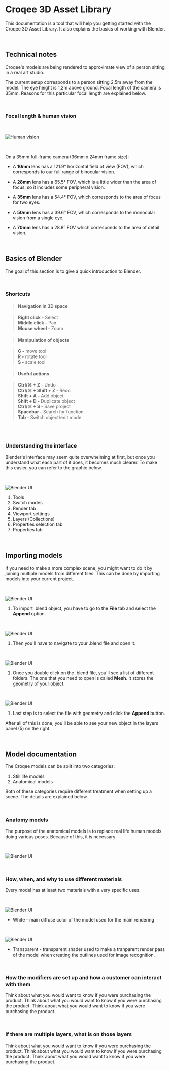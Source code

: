 #  **Croqee 3D Asset Library**

This documentation is a tool that will help you getting started with the Croqee 3D Asset Library. It also explains the basics of working with Blender.

<br/> 

## **Technical notes** ##

Croqee's models are being rendered to approximate view of a person sitting in a real art studio. 

The current setup corresponds to a person sitting 2,5m away from the model. The eye height is 1,2m above ground. Focal length of the camera is 35mm. Reasons for this particular focal length are explained below.

<br/> 

### **Focal length & human vision** ###

<br/> 

<img src="images/human-vision.png" alt="Human vision"
title="Human vision"/>

<br/> 

On a 35mm full-frame camera (36mm x 24mm frame size):

* A **10mm** lens has a 121.9° horizontal field of view (FOV), which corresponds to our full range of binocular vision.
  
* A **28mm** lens has a 65.5° FOV, which is a little wider than the area of focus, so it includes some peripheral vision.
  
* A **35mm** lens has a 54.4° FOV, which corresponds to the area of focus for two eyes.
  
* A **50mm** lens has a 39.6° FOV, which corresponds to the monocular vision from a single eye.
  
* A **70mm** lens has a 28.8° FOV which corresponds to the area of detail vision.

<br/> 

## **Basics of Blender** ##

The goal of this section is to give a quick introduction to Blender. 

<br/> 

### **Shortcuts** ###

>#### Navigation in 3D space ####

>**Right click -** Select  
>**Middle click -** Pan  
>**Mouse wheel -** Zoom   

>#### Manipulation of objects ####
  
>**G -** move tool  
>**R -** rotate tool  
>**S -** scale tool  

>#### Useful actions ####

>**Ctrl/⌘ + Z -** Undo  
>**Ctrl/⌘ + Shift + Z -** Redo   
>**Shift + A -** Add object  
>**Shift + D -** Duplicate object  
>**Ctrl/⌘ + S -** Save project  
>**Spacebar -** Search for function  
>**Tab -** Switch object/edit mode  

<br/>
<br/>

### **Understanding the interface** ###

Blender's interface may seem quite overwhelming at first, but once you understand what each part of it does, it becomes much clearer. To make this easier, you can refer to the graphic below.

<br/>

<img src="images/blender-map.jpg" alt="Blender UI"
title="Blender UI"/>

1. Tools
2. Switch modes
3. Render tab
4. Viewport settings
5. Layers (Collections)
6. Properties selection tab
7. Properties tab



<br/>


## Importing models ##

If you need to make a more complex scene, you might want to do it by joining multiple models from different files. This can be done by importing models into your current project. 

<br/>

<img src="images/append1.png" alt="Blender UI"
title="Blender UI"/>

1. To import .blend object, you have to go to the **File** tab and select the **Append** option.

<br/>

<img src="images/append2.png" alt="Blender UI"
title="Blender UI"/>

1. Then you'll have to navigate to your .blend file and open it.

<br/>

<img src="images/append3.png" alt="Blender UI"
title="Blender UI"/>

1. Once you double click on the .blend file, you'll see a list of different folders. The one that you need to open is called **Mesh**. It stores the geometry of your object.

<br/>

<img src="images/append4.png" alt="Blender UI"
title="Blender UI"/>

1. Last step is to select the file with geometry and click the **Append** button.

After all of this is done, you'll be able to see your new object in the layers panel (5) on the right.

<br/>



## Model documentation ##

The Croqee models can be split into two categories:  
1. Still life models  
2. Anatomical models

Both of these categories require different treatment when setting up a scene. The details are explained below.

<br/>

### **Anatomy models** ###

The purpose of the anatomical models is to replace real life human models doing various poses. Because of this, it is necessary 

<br/>

<img src="images/rigged_model.png" alt="Blender UI"
title="Blender UI"/>

<br/>

### **How, when, and why to use different materials** ###

Every model has at least two materials with a very specific uses. 

<br/>

<img src="images/female.png" alt="Blender UI"
title="Blender UI"/>

* White - main diffuse color of the model used for the main rendering
  
<br/>

<img src="images/female_outline.png" alt="Blender UI"
title="Blender UI"/>

* Transparent - transparent shader used to make a tranparent render pass of the model when creating the outlines used for image recognition.

<br/>

### **How the modifiers are set up and how a customer can interact with them** ###

Think about what you would want to know if you were purchasing the product. Think about what you would want to know if you were purchasing the product. Think about what you would want to know if you were purchasing the product.

<br/>

### **If there are multiple layers, what is on those layers** ###

Think about what you would want to know if you were purchasing the product. Think about what you would want to know if you were purchasing the product. Think about what you would want to know if you were purchasing the product.

<br/>